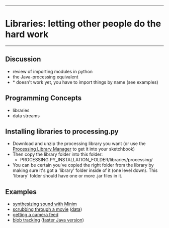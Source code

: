 --------------------------------
# Libraries: letting other people do the hard work
--------------------------------

## Discussion
- review of importing modules in python
- the Java-processing equivalent
- \* doesn't work yet, you have to import things by name (see examples)

## Programming Concepts
- libraries
- data streams
 
## Installing libraries to processing.py
- Download and unzip the processing library you want (or use the [Processing Library Manager][] to get it into your sketchbook)
- Then copy the library folder into this folder:
	- PROCESSING.PY_INSTALLATION_FOLDER/libraries/processing/
- You can be certain you've copied the right folder from the library by making sure it's got a 'library' folder inside of it (one level down).  This 'library' folder should have one or more .jar files in it.

[Processing Library Manager]: http://wiki.processing.org/w/How_to_Install_a_Contributed_Library

## Examples
- [synthesizing sound with Minim][]	
- [scrubbing through a movie][] ([data](pcad.py?page=14-libraries/data/transit.mov))
- [getting a camera feed][]
- [blob tracking][] ([faster Java version][])

[synthesizing sound with Minim]: pcad.py?page=14-libraries/minim.py
[scrubbing through a movie]: pcad.py?page=14-libraries/movie.py
[getting a camera feed]: pcad.py?page=14-libraries/camera.py
[blob tracking]: pcad.py?page=14-libraries/blobs.py
[faster Java version]: pcad.py?page=14-libraries/blobs.pde
